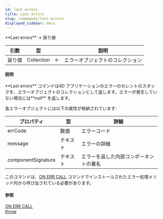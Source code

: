 ```yaml
---
id: last-errors
title: Last errors
slug: /commands/last-errors
displayed_sidebar: docs
---
```


<!--REF #_command_.Last errors.Syntax-->**Last errors**  -> 戻り値<!-- END REF-->
<!--REF #_command_.Last errors.Params-->
| 引数 | 型 |  | 説明 |
| --- | --- | --- | --- |
| 戻り値 | Collection | &#8592; | エラーオブジェクトのコレクション |

<!-- END REF-->

#### 説明 

<!--REF #_command_.Last errors.Summary-->**Last errors** コマンドは4D アプリケーションのエラーのカレントのスタックを、エラーオブジェクトのコレクションとして返します。<!-- END REF-->エラーが発生していない場合には**null** を返します。

各エラーオブジェクトには以下の属性が格納されています:

| **プロパティ**          | **型** | **詳細**              |
| ------------------ | ----- | ------------------- |
| errCode            | 数値    | エラーコード              |
| message            | テキスト  | エラーの詳細              |
| componentSignature | テキスト  | エラーを返した内部コンポーネントの署名 |

このコマンドは、[ON ERR CALL](on-err-call.md) コマンドでインストールされたエラー処理メソッド内から呼び出されている必要があります。


#### 参照 

[ON ERR CALL](on-err-call.md)  
[throw](throw.md)  